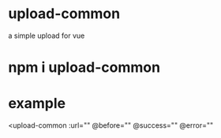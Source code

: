 # upload-common
a simple upload for vue

# npm i upload-common

# example
<upload-common
  :url=""
  @before=""
  @success=""
  @error=""
>
</upload-common>
